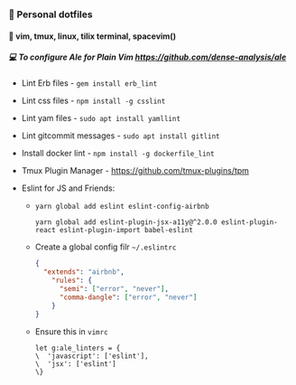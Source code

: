 ### :rocket: Personal dotfiles

#### :sparkling_heart: vim, tmux, linux, tilix terminal, spacevim()

##### :computer: To configure Ale for Plain Vim https://github.com/dense-analysis/ale 

-  Lint Erb files - `gem install erb_lint`

- Lint css files - `npm install -g csslint`

- Lint yam files - `sudo apt install yamllint`

- Lint gitcommit messages - `sudo apt install gitlint`

- Install docker lint - `npm install -g dockerfile_lint`

- Tmux Plugin Manager - https://github.com/tmux-plugins/tpm

- Eslint for JS and Friends:

  - ```shell
    yarn global add eslint eslint-config-airbnb
    
    yarn global add eslint-plugin-jsx-a11y@^2.0.0 eslint-plugin-react eslint-plugin-import babel-eslint
    ```

  - Create a global config filr `~/.eslintrc`

    ```json
    {
      "extends": "airbnb",
        "rules": {
          "semi": ["error", "never"],
          "comma-dangle": ["error", "never"]
        }
    }
    ```

  - Ensure this in `vimrc`

    ```
    let g:ale_linters = {
    \  'javascript': ['eslint'],
    \  'jsx': ['eslint']
    \}
    ```

    



